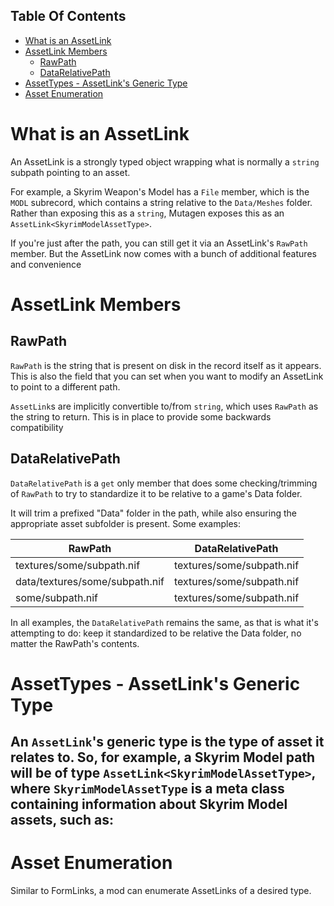 <!-- START doctoc generated TOC please keep comment here to allow auto update -->
<!-- DON'T EDIT THIS SECTION, INSTEAD RE-RUN doctoc TO UPDATE -->
## Table Of Contents

- [What is an AssetLink](#what-is-an-assetlink)
- [AssetLink Members](#assetlink-members)
  - [RawPath](#rawpath)
  - [DataRelativePath](#datarelativepath)
- [AssetTypes - AssetLink's Generic Type](#assettypes---assetlinks-generic-type)
- [Asset Enumeration](#asset-enumeration)

<!-- END doctoc generated TOC please keep comment here to allow auto update -->

# What is an AssetLink
An AssetLink is a strongly typed object wrapping what is normally a `string` subpath pointing to an asset.

For example, a Skyrim Weapon's Model has a `File` member, which is the `MODL` subrecord, which contains a string relative to the `Data/Meshes` folder.   Rather than exposing this as a `string`, Mutagen exposes this as an `AssetLink<SkyrimModelAssetType>`.

If you're just after the path, you can still get it via an AssetLink's `RawPath` member.  But the AssetLink now comes with a bunch of additional features and convenience

# AssetLink Members
## RawPath
`RawPath` is the string that is present on disk in the record itself as it appears.  This is also the field that you can set when you want to modify an AssetLink to point to a different path.

`AssetLink`s are implicitly convertible to/from `string`, which uses `RawPath` as the string to return.  This is in place to provide some backwards compatibility

## DataRelativePath
`DataRelativePath` is a `get` only member that does some checking/trimming of `RawPath` to try to standardize it to be relative to a game's Data folder.

It will trim a prefixed "Data" folder in the path, while also ensuring the appropriate asset subfolder is present.  Some examples:

| RawPath                        | DataRelativePath          |
|--------------------------------|---------------------------|
| textures/some/subpath.nif      | textures/some/subpath.nif |
| data/textures/some/subpath.nif | textures/some/subpath.nif |
| some/subpath.nif               | textures/some/subpath.nif |

In all examples, the `DataRelativePath` remains the same, as that is what it's attempting to do: keep it standardized to be relative the Data folder, no matter the RawPath's contents.

# AssetTypes - AssetLink's Generic Type
An `AssetLink`'s generic type is the type of asset it relates to.  So, for example, a Skyrim Model path will be of type `AssetLink<SkyrimModelAssetType>`, where `SkyrimModelAssetType` is a meta class containing information about Skyrim Model assets, such as:
- 

# Asset Enumeration
Similar to FormLinks, a mod can enumerate AssetLinks of a desired type.  
